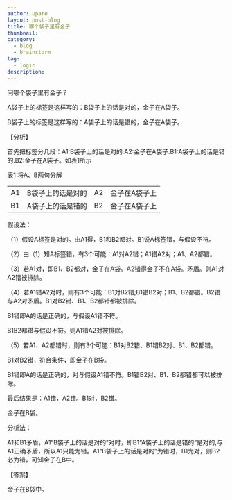 ```yaml
---
author: upare
layout: post-blog
title: 哪个袋子里有金子
thumbnail:
category:
  - blog
  - brainstorm
tag:
  - logic
description: 
---
```

问哪个袋子里有金子？

A袋子上的标签是这样写的：B袋子上的话是对的，金子在A袋子。

B袋子上的标签是这样写的：A袋子上的话是错的，金子在A袋子。

【分析】

首先把标签分几段：A1:B袋子上的话是对的.A2:金子在A袋子.B1:A袋子上的话是错的.B2:金子在A袋子。如表1所示

表1 将A、B两句分解

<table><tbody><tr><td>A1</td><td>B袋子上的话是对的</td><td>A2</td><td>金子在A袋子上</td></tr><tr><td>B1</td><td>A袋子上的话是错的</td><td>B2</td><td>金子在A袋子上</td></tr></tbody></table>

假设法：

（1）假设A标签是对的。由A1得，B1和B2都对。B1说A标签错，与假设不符。

（2）由（1）知A标签错，有3个可能：A1对A2错；A1错A2对；A1、A2都错。

（3）若A1对，即B1、B2都对，金子在A袋。A2错得金子不在A袋。矛盾。则A1对A2错被排除。

（4）若A1错A2对时，则有3个可能：B1对B2错;B1错B2对；B1、B2都错。B2错与A2对矛盾。B1对B2错、B1、B2都错都被排除。

B1错即A的话是正确的，与假设A1错不符。

B1B2都错与假设不符。则A1错A2对被排除。

（5）若A1、A2都错时，则有3个可能：B1对B2错、B1错B2对、B1、B2都错。

B1对B2错，符合条件，即金子在B袋。

B1错即A的话是正确的，对与假设A1错不符。B1错B2对、B1、B2都错都可以被排除。

最后结果是：A1错，A2错。B1对，B2错。

金子在B袋。

分析法：

A1和B1矛盾，A1“B袋子上的话是对的”对时，即B1“A袋子上的话是错的”是对的,与A1正确矛盾，所以A1只能为错。A1“B袋子上的话是对的”为错时，B1为对，则B2必为错，可知金子在B中。

【答案】

金子在B袋中。